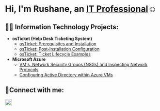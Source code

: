 <h1>Hi, I'm Rushane, an <a href="https://www.linkedin.com/in/rushane-townsend-716a491a9/">IT Professional</a>☺</h1>

<h2>👨‍💻 Information Technology Projects:</h2>

- <b>osTicket (Help Desk Ticketing System)</b>
  - [osTicket: Prerequisites and Installation](https://github.com/Cyber-Haze/osticket-prereqs)
  - [osTicket: Post-Installation Configuration](https://github.com/Cyber-Haze/post-install-config)
  - [osTicket: Ticket Lifecycle Examples](https://github.com/Cyber-Haze/ticket-lifecycle)
- <b>Microsoft Azure</b>
  - [VM's, Network Security Groups (NSGs) and Inspecting Network Protocols](https://github.com/Cyber-Haze/Azure-VM-Creation-and-Network-Protocols)
  - [Configuring Active Directory within Azure VMs](https://github.com/Cyber-Haze/configure-ad)
    
    

<h2>🤳Connect with me:</h2>

[<img align="left" alt="Rushane | LinkedIn" width="22px" src="https://cdn.jsdelivr.net/npm/simple-icons@v3/icons/linkedin.svg" />][linkedin]


[linkedin]: https://www.linkedin.com/in/rushane-townsend-716a491a9/
